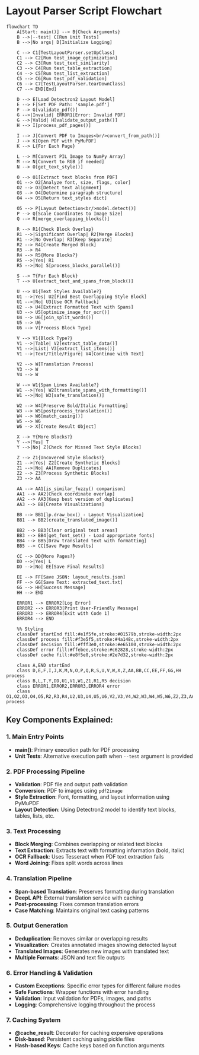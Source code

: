 # Layout Parser Script Flowchart

```mermaid
flowchart TD
    A[Start: main()] --> B{Check Arguments}
    B -->|--test| C[Run Unit Tests]
    B -->|No args| D[Initialize Logging]
    
    C --> C1[TestLayoutParser.setUpClass]
    C1 --> C2[Run test_image_optimization]
    C2 --> C3[Run test_text_similarity]
    C3 --> C4[Run test_table_extraction]
    C4 --> C5[Run test_list_extraction]
    C5 --> C6[Run test_pdf_validation]
    C6 --> C7[TestLayoutParser.tearDownClass]
    C7 --> END[End]
    
    D --> E[Load Detectron2 Layout Model]
    E --> F[Set PDF Path: 'sample.pdf']
    F --> G[validate_pdf()]
    G -->|Invalid| ERROR1[Error: Invalid PDF]
    G -->|Valid| H[validate_output_path()]
    H --> I[process_pdf_pages()]
    
    I --> J[Convert PDF to Images<br/>convert_from_path()]
    J --> K[Open PDF with PyMuPDF]
    K --> L{For Each Page}
    
    L --> M[Convert PIL Image to NumPy Array]
    M --> N[Convert to RGB if needed]
    N --> O[get_text_style()]
    
    O --> O1[Extract text blocks from PDF]
    O1 --> O2[Analyze font, size, flags, color]
    O2 --> O3[Detect text alignment]
    O3 --> O4[Determine paragraph structure]
    O4 --> O5[Return text_styles dict]
    
    O5 --> P[Layout Detection<br/>model.detect()]
    P --> Q[Scale Coordinates to Image Size]
    Q --> R[merge_overlapping_blocks()]
    
    R --> R1{Check Block Overlap}
    R1 -->|Significant Overlap| R2[Merge Blocks]
    R1 -->|No Overlap| R3[Keep Separate]
    R2 --> R4[Create Merged Block]
    R3 --> R4
    R4 --> R5{More Blocks?}
    R5 -->|Yes| R1
    R5 -->|No| S[process_blocks_parallel()]
    
    S --> T{For Each Block}
    T --> U[extract_text_and_spans_from_block()]
    
    U --> U1{Text Styles Available?}
    U1 -->|Yes| U2[Find Best Overlapping Style Block]
    U1 -->|No| U3[Use OCR Fallback]
    U2 --> U4[Extract Formatted Text with Spans]
    U3 --> U5[optimize_image_for_ocr()]
    U4 --> U6[join_split_words()]
    U5 --> U6
    U6 --> V[Process Block Type]
    
    V --> V1{Block Type?}
    V1 -->|Table| V2[extract_table_data()]
    V1 -->|List| V3[extract_list_items()]
    V1 -->|Text/Title/Figure| V4[Continue with Text]
    
    V2 --> W[Translation Process]
    V3 --> W
    V4 --> W
    
    W --> W1{Span Lines Available?}
    W1 -->|Yes| W2[translate_spans_with_formatting()]
    W1 -->|No| W3[safe_translation()]
    
    W2 --> W4[Preserve Bold/Italic Formatting]
    W3 --> W5[postprocess_translation()]
    W4 --> W6[match_casing()]
    W5 --> W6
    W6 --> X[Create Result Object]
    
    X --> Y{More Blocks?}
    Y -->|Yes| T
    Y -->|No| Z[Check for Missed Text Style Blocks]
    
    Z --> Z1{Uncovered Style Blocks?}
    Z1 -->|Yes| Z2[Create Synthetic Blocks]
    Z1 -->|No| AA[Remove Duplicates]
    Z2 --> Z3[Process Synthetic Blocks]
    Z3 --> AA
    
    AA --> AA1[is_similar_fuzzy() comparison]
    AA1 --> AA2[Check coordinate overlap]
    AA2 --> AA3[Keep best version of duplicates]
    AA3 --> BB[Create Visualizations]
    
    BB --> BB1[lp.draw_box() - Layout Visualization]
    BB1 --> BB2[create_translated_image()]
    
    BB2 --> BB3[Clear original text areas]
    BB3 --> BB4[get_font_set() - Load appropriate fonts]
    BB4 --> BB5[Draw translated text with formatting]
    BB5 --> CC[Save Page Results]
    
    CC --> DD{More Pages?}
    DD -->|Yes| L
    DD -->|No| EE[Save Final Results]
    
    EE --> FF[Save JSON: layout_results.json]
    FF --> GG[Save Text: extracted_text.txt]
    GG --> HH[Success Message]
    HH --> END
    
    ERROR1 --> ERROR2[Log Error]
    ERROR2 --> ERROR3[Print User-Friendly Message]
    ERROR3 --> ERROR4[Exit with Code 1]
    ERROR4 --> END
    
    %% Styling
    classDef startEnd fill:#e1f5fe,stroke:#01579b,stroke-width:2px
    classDef process fill:#f3e5f5,stroke:#4a148c,stroke-width:2px
    classDef decision fill:#fff3e0,stroke:#e65100,stroke-width:2px
    classDef error fill:#ffebee,stroke:#c62828,stroke-width:2px
    classDef cache fill:#e8f5e8,stroke:#2e7d32,stroke-width:2px
    
    class A,END startEnd
    class D,E,F,I,J,K,M,N,O,P,Q,R,S,U,V,W,X,Z,AA,BB,CC,EE,FF,GG,HH process
    class B,L,T,Y,DD,U1,V1,W1,Z1,R1,R5 decision
    class ERROR1,ERROR2,ERROR3,ERROR4 error
    class O1,O2,O3,O4,O5,R2,R3,R4,U2,U3,U4,U5,U6,V2,V3,V4,W2,W3,W4,W5,W6,Z2,Z3,AA1,AA2,AA3,BB1,BB2,BB3,BB4,BB5 process
```

## Key Components Explained:

### 1. **Main Entry Points**
- **main()**: Primary execution path for PDF processing
- **Unit Tests**: Alternative execution path when `--test` argument is provided

### 2. **PDF Processing Pipeline**
- **Validation**: PDF file and output path validation
- **Conversion**: PDF to images using `pdf2image`
- **Style Extraction**: Font, formatting, and layout information using PyMuPDF
- **Layout Detection**: Using Detectron2 model to identify text blocks, tables, lists, etc.

### 3. **Text Processing**
- **Block Merging**: Combines overlapping or related text blocks
- **Text Extraction**: Extracts text with formatting information (bold, italic)
- **OCR Fallback**: Uses Tesseract when PDF text extraction fails
- **Word Joining**: Fixes split words across lines

### 4. **Translation Pipeline**
- **Span-based Translation**: Preserves formatting during translation
- **DeepL API**: External translation service with caching
- **Post-processing**: Fixes common translation errors
- **Case Matching**: Maintains original text casing patterns

### 5. **Output Generation**
- **Deduplication**: Removes similar or overlapping results
- **Visualization**: Creates annotated images showing detected layout
- **Translated Images**: Generates new images with translated text
- **Multiple Formats**: JSON and text file outputs

### 6. **Error Handling & Validation**
- **Custom Exceptions**: Specific error types for different failure modes
- **Safe Functions**: Wrapper functions with error handling
- **Validation**: Input validation for PDFs, images, and paths
- **Logging**: Comprehensive logging throughout the process

### 7. **Caching System**
- **@cache_result**: Decorator for caching expensive operations
- **Disk-based**: Persistent caching using pickle files
- **Hash-based Keys**: Cache keys based on function arguments 